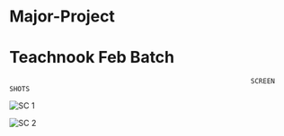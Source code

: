 # Major-Project
Teachnook Feb Batch
=====================================================================================================================================================================
                                                                SCREEN SHOTS
                                                                    

 ![SC 1](https://user-images.githubusercontent.com/128236958/230071176-be42325a-9eba-4d08-bd40-7659d41dd69b.png)
 
 
![SC 2](https://user-images.githubusercontent.com/128236958/230071215-0ad0684e-be9c-443e-8635-ce5776993610.png)
